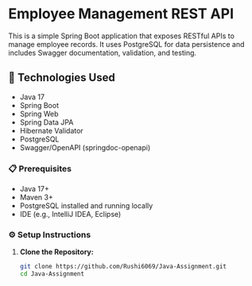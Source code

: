 # Employee Management REST API

This is a simple Spring Boot application that exposes RESTful APIs to manage employee records. It uses PostgreSQL for data persistence and includes Swagger documentation, validation, and testing.


## 🔧 Technologies Used

- Java 17
- Spring Boot
- Spring Web
- Spring Data JPA
- Hibernate Validator
- PostgreSQL
- Swagger/OpenAPI (springdoc-openapi)


### 📋 Prerequisites

- Java 17+
- Maven 3+
- PostgreSQL installed and running locally
- IDE (e.g., IntelliJ IDEA, Eclipse)


### ⚙️ Setup Instructions

1. **Clone the Repository:**

   ```bash
   git clone https://github.com/Rushi6069/Java-Assignment.git
   cd Java-Assignment
